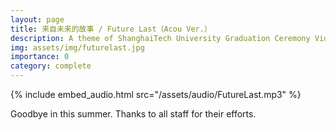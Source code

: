 ```yaml
---
layout: page
title: 来自未来的故事 / Future Last（Acou Ver.）
description: A theme of ShanghaiTech University Graduation Ceremony Video for SIST Class 2024.
img: assets/img/futurelast.jpg
importance: 0
category: complete
---
```


{% include embed_audio.html src="/assets/audio/FutureLast.mp3" %}

Goodbye in this summer. Thanks to all staff for their efforts.
